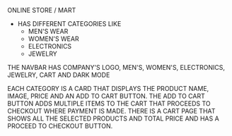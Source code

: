 ONLINE STORE / MART

- HAS DIFFERENT CATEGORIES LIKE 
  - MEN'S WEAR
  - WOMEN'S WEAR
  - ELECTRONICS
  - JEWELRY

THE NAVBAR HAS COMPANY'S LOGO, MEN'S, WOMEN'S, ELECTRONICS, JEWELRY, CART AND DARK MODE 

EACH CATEGORY IS A CARD THAT DISPLAYS THE PRODUCT NAME, IMAGE, PRICE AND AN ADD TO CART BUTTON.
THE ADD TO CART BUTTON ADDS MULTIPLE ITEMS TO THE CART THAT PROCEEDS TO CHECKOUT WHERE PAYMENT IS MADE.
THERE IS A CART PAGE THAT SHOWS ALL THE SELECTED PRODUCTS AND TOTAL PRICE AND HAS A PROCEED TO CHECKOUT BUTTON.
